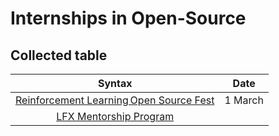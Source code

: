 # Internships in Open-Source
## Collected table
| Syntax      |   Date   |
| :-----:     | :----:   |   
|[Reinforcement Learning Open Source Fest](https://www.microsoft.com/en-us/research/academic-program/rl-open-source-fest/#!apply) | 1 March |
|[LFX Mentorship Program](https://mentorship.lfx.linuxfoundation.org/#projects_all)|
